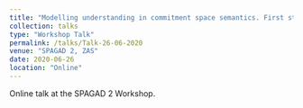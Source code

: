 ```yaml
---
title: "Modelling understanding in commitment space semantics. First steps towards repairs and grounding"
collection: talks
type: "Workshop Talk"
permalink: /talks/Talk-26-06-2020
venue: "SPAGAD 2, ZAS"
date: 2020-06-26
location: "Online"
---
```

Online talk at the SPAGAD 2 Workshop.